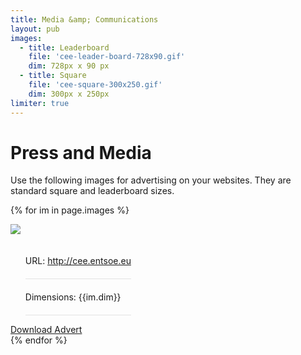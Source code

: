 ```yaml
---
title: Media &amp; Communications
layout: pub
images:
  - title: Leaderboard
    file: 'cee-leader-board-728x90.gif'
    dim: 728px x 90 px
  - title: Square
    file: 'cee-square-300x250.gif'
    dim: 300px x 250px
limiter: true
---
```

# Press and Media

Use the following images for advertising on your websites. They are standard square and leaderboard sizes.

{% for im in page.images  %}
<div class="medium-6 columns text-center">
<div class="pad2 fill-grey">
    <img src="{{site.baseurl | append: '/assets/media-img/'}}{{im.file}}" />
    <ul class="meta">
        <li class="keyline-bottom">URL: <a href="http://cee.entsoe.eu">http://cee.entsoe.eu</a></li>
        <li class="keyline-bottom">Dimensions: <span class="pad0 fill-navy dark">{{im.dim}}</span></li>
    </ul>
    <a class="button" href="{{site.baseurl | append: '/assets/media-img/'}}{{im.file}}">Download Advert</a>
</div>
</div>
{% endfor %}

<style type="text/css">
    .meta li {list-style: none; padding: 20px 0; border-bottom: 1px solid rgba(0,0,0,0.10);}
</style>
<script type="text/javascript" src="{{'/assets/js/app.js' | prepend: site.baseurl}}"></script>